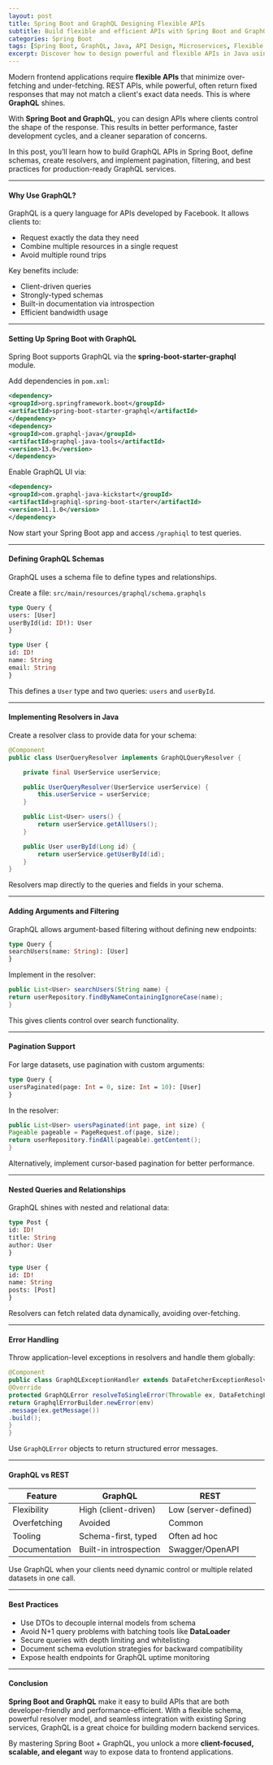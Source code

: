 ```yaml
---
layout: post
title: Spring Boot and GraphQL Designing Flexible APIs
subtitle: Build flexible and efficient APIs with Spring Boot and GraphQL for modern client-driven applications
categories: Spring Boot
tags: [Spring Boot, GraphQL, Java, API Design, Microservices, Flexible APIs]
excerpt: Discover how to design powerful and flexible APIs in Java using Spring Boot and GraphQL. Learn schema definition, query resolvers, filtering, pagination, and best practices for real-world applications.
---
```




Modern frontend applications require **flexible APIs** that minimize over-fetching and under-fetching. REST APIs, while powerful, often return fixed responses that may not match a client's exact data needs. This is where **GraphQL** shines.

With **Spring Boot and GraphQL**, you can design APIs where clients control the shape of the response. This results in better performance, faster development cycles, and a cleaner separation of concerns.

In this post, you’ll learn how to build GraphQL APIs in Spring Boot, define schemas, create resolvers, and implement pagination, filtering, and best practices for production-ready GraphQL services.

---

#### Why Use GraphQL?

GraphQL is a query language for APIs developed by Facebook. It allows clients to:
- Request exactly the data they need
- Combine multiple resources in a single request
- Avoid multiple round trips

Key benefits include:
- Client-driven queries
- Strongly-typed schemas
- Built-in documentation via introspection
- Efficient bandwidth usage

---

#### Setting Up Spring Boot with GraphQL

Spring Boot supports GraphQL via the **spring-boot-starter-graphql** module.

Add dependencies in `pom.xml`:

```xml
<dependency>
<groupId>org.springframework.boot</groupId>
<artifactId>spring-boot-starter-graphql</artifactId>
</dependency>
<dependency>
<groupId>com.graphql-java</groupId>
<artifactId>graphql-java-tools</artifactId>
<version>13.0</version>
</dependency>
```

Enable GraphQL UI via:

```xml
<dependency>
<groupId>com.graphql-java-kickstart</groupId>
<artifactId>graphiql-spring-boot-starter</artifactId>
<version>11.1.0</version>
</dependency>
```

Now start your Spring Boot app and access `/graphiql` to test queries.

---

#### Defining GraphQL Schemas

GraphQL uses a schema file to define types and relationships.

Create a file: `src/main/resources/graphql/schema.graphqls`

```graphql
type Query {
users: [User]
userById(id: ID!): User
}

type User {
id: ID!
name: String
email: String
}
```

This defines a `User` type and two queries: `users` and `userById`.

---

#### Implementing Resolvers in Java

Create a resolver class to provide data for your schema:

```java
@Component
public class UserQueryResolver implements GraphQLQueryResolver {

    private final UserService userService;

    public UserQueryResolver(UserService userService) {
        this.userService = userService;
    }

    public List<User> users() {
        return userService.getAllUsers();
    }

    public User userById(Long id) {
        return userService.getUserById(id);
    }
}
```

Resolvers map directly to the queries and fields in your schema.

---

#### Adding Arguments and Filtering

GraphQL allows argument-based filtering without defining new endpoints:

```graphql
type Query {
searchUsers(name: String): [User]
}
```

Implement in the resolver:

```java
public List<User> searchUsers(String name) {
return userRepository.findByNameContainingIgnoreCase(name);
}
```

This gives clients control over search functionality.

---

#### Pagination Support

For large datasets, use pagination with custom arguments:

```graphql
type Query {
usersPaginated(page: Int = 0, size: Int = 10): [User]
}
```

In the resolver:

```java
public List<User> usersPaginated(int page, int size) {
Pageable pageable = PageRequest.of(page, size);
return userRepository.findAll(pageable).getContent();
}
```

Alternatively, implement cursor-based pagination for better performance.

---

#### Nested Queries and Relationships

GraphQL shines with nested and relational data:

```graphql
type Post {
id: ID!
title: String
author: User
}

type User {
id: ID!
name: String
posts: [Post]
}
```

Resolvers can fetch related data dynamically, avoiding over-fetching.

---

#### Error Handling

Throw application-level exceptions in resolvers and handle them globally:

```java
@Component
public class GraphQLExceptionHandler extends DataFetcherExceptionResolverAdapter {
@Override
protected GraphQLError resolveToSingleError(Throwable ex, DataFetchingEnvironment env) {
return GraphqlErrorBuilder.newError(env)
.message(ex.getMessage())
.build();
}
}
```

Use `GraphQLError` objects to return structured error messages.

---

#### GraphQL vs REST

| Feature         | GraphQL               | REST                    |
|-----------------|------------------------|--------------------------|
| Flexibility     | High (client-driven)   | Low (server-defined)     |
| Overfetching    | Avoided                | Common                   |
| Tooling         | Schema-first, typed    | Often ad hoc             |
| Documentation   | Built-in introspection | Swagger/OpenAPI          |

Use GraphQL when your clients need dynamic control or multiple related datasets in one call.

---

#### Best Practices

- Use DTOs to decouple internal models from schema
- Avoid N+1 query problems with batching tools like **DataLoader**
- Secure queries with depth limiting and whitelisting
- Document schema evolution strategies for backward compatibility
- Expose health endpoints for GraphQL uptime monitoring

---

#### Conclusion

**Spring Boot and GraphQL** make it easy to build APIs that are both developer-friendly and performance-efficient. With a flexible schema, powerful resolver model, and seamless integration with existing Spring services, GraphQL is a great choice for building modern backend services.

By mastering Spring Boot + GraphQL, you unlock a more **client-focused, scalable, and elegant** way to expose data to frontend applications.
